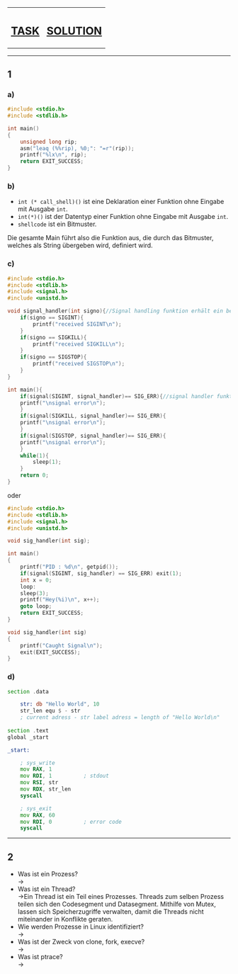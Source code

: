 <table>
  <tr>
    <th><h2> <a href="https://pg.bwuah.me/prep-task"> TASK </a> </h2></th>
    <th> <h2> <a href="https://pg.bwuah.me/prep"> SOLUTION </a> </h2></th>
  </tr>
</table>

---

## 1

### a)

```C
#include <stdio.h>
#include <stdlib.h>

int main()
{   
    unsigned long rip;
    asm("leaq (%%rip), %0;": "=r"(rip));
    printf("%lx\n", rip);
    return EXIT_SUCCESS;
}
```

### b)

- `int (* call_shell)()` ist eine Deklaration einer Funktion ohne Eingabe mit Ausgabe `int`.
- `int(*)()` ist der Datentyp einer Funktion ohne Eingabe mit Ausgabe `int`.
- `shellcode` ist ein Bitmuster.

Die gesamte Main führt also die Funktion aus, die durch das Bitmuster, welches als String übergeben wird, definiert wird.

### c)

```C
#include <stdio.h>
#include <stdlib.h>
#include <signal.h>
#include <unistd.h>

void signal_handler(int signo){//Signal handling funktion erhält ein bestimmtes signals
	if(signo == SIGINT){
		printf("received SIGINT\n");
	}
	if(signo == SIGKILL){
		printf("received SIGKILL\n");
	}
	if(signo == SIGSTOP){
		printf("received SIGSTOP\n");
	}
}

int main(){
	if(signal(SIGINT, signal_handler)== SIG_ERR){//signal handler funktion wird im kernel registriert
	printf("\nsignal error\n");
	}
	if(signal(SIGKILL, signal_handler)== SIG_ERR){
	printf("\nsignal error\n");
	}
	if(signal(SIGSTOP, signal_handler)== SIG_ERR){
	printf("\nsignal error\n");
	}
	while(1){
		sleep(1);
	}
	return 0;	
}
```

oder

```C
#include <stdio.h>
#include <stdlib.h>
#include <signal.h>
#include <unistd.h>

void sig_handler(int sig);

int main()
{
    printf("PID : %d\n", getpid());
    if(signal(SIGINT, sig_handler) == SIG_ERR) exit(1);
    int x = 0;
    loop:
    sleep(3);
    printf("Hey(%i)\n", x++);
    goto loop;
    return EXIT_SUCCESS;
}

void sig_handler(int sig)
{
    printf("Caught Signal\n");
    exit(EXIT_SUCCESS);
}
```

### d)

```asm
section .data

    str: db "Hello World", 10
    str_len equ $ - str         
    ; current adress - str label adress = length of "Hello World\n"
    
section .text
global _start

_start:

    ; sys_write
    mov RAX, 1
    mov RDI, 1          ; stdout
    mov RSI, str        
    mov RDX, str_len    
    syscall

    ; sys_exit
    mov RAX, 60
    mov RDI, 0          ; error code
    syscall

```

---

## 2

- Was ist ein Prozess? <br>
-> 
- Was ist ein Thread? <br>
->Ein Thread ist ein Teil eines Prozesses. Threads zum selben Prozess teilen sich den Codesegment und Datasegment.
   Mithilfe von Mutex, lassen sich Speicherzugriffe verwalten, damit die Threads nicht miteinander in Konflikte geraten.
- Wie werden Prozesse in Linux identifiziert?  <br>
->
- Was ist der Zweck von clone, fork, execve?  <br>
->
- Was ist ptrace? <br>
->
